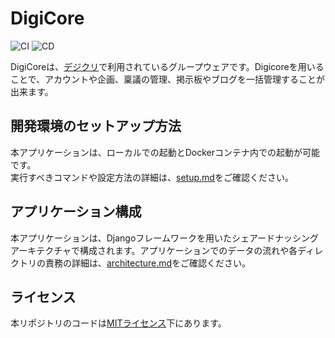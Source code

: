 # DigiCore

![CI](https://github.com/SIT-DigiCre/groupware/workflows/CI(autopep8/flake8)/badge.svg)
![CD](https://github.com/SIT-DigiCre/groupware/workflows/CD/badge.svg)

DigiCoreは、[デジクリ](https://digicre.net/)で利用されているグループウェアです。Digicoreを用いることで、アカウントや企画、稟議の管理、掲示板やブログを一括管理することが出来ます。

## 開発環境のセットアップ方法
本アプリケーションは、ローカルでの起動とDockerコンテナ内での起動が可能です。  
実行すべきコマンドや設定方法の詳細は、[setup.md](./docs/setup.md)をご確認ください。

## アプリケーション構成
本アプリケーションは、Djangoフレームワークを用いたシェアードナッシングアーキテクチャで構成されます。アプリケーションでのデータの流れや各ディレクトリの責務の詳細は、[architecture.md](./docs/architecture.md)をご確認ください。

## ライセンス
本リポジトリのコードは[MITライセンス](./LICENSE)下にあります。
